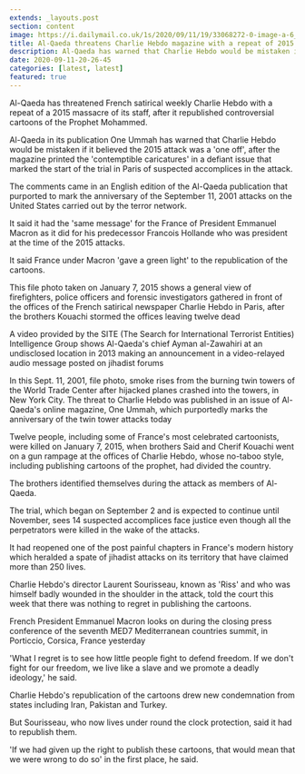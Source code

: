 ```yaml
---
extends: _layouts.post
section: content
image: https://i.dailymail.co.uk/1s/2020/09/11/19/33068272-0-image-a-6_1599849928631.jpg 
title: Al-Qaeda threatens Charlie Hebdo magazine with a repeat of 2015 attack 
description: Al-Qaeda has warned that Charlie Hebdo would be mistaken if it believed the 2015 attack was a one off, after the magazine printed the contemptible caricatures of the Prophet Mohammed. 
date: 2020-09-11-20-26-45 
categories: [latest, latest] 
featured: true 
--- 
```

Al-Qaeda has threatened French satirical weekly Charlie Hebdo with a repeat of a 2015 massacre of its staff, after it republished controversial cartoons of the Prophet Mohammed.

Al-Qaeda in its publication One Ummah has warned that Charlie Hebdo would be mistaken if it believed the 2015 attack was a 'one off', after the magazine printed the 'contemptible caricatures' in a defiant issue that marked the start of the trial in Paris of suspected accomplices in the attack.

The comments came in an English edition of the Al-Qaeda publication that purported to mark the anniversary of the September 11, 2001 attacks on the United States carried out by the terror network.

It said it had the 'same message' for the France of President Emmanuel Macron as it did for his predecessor Francois Hollande who was president at the time of the 2015 attacks.

It said France under Macron 'gave a green light' to the republication of the cartoons. 

This file photo taken on January 7, 2015 shows a general view of firefighters, police officers and forensic investigators gathered in front of the offices of the French satirical newspaper Charlie Hebdo in Paris, after the brothers Kouachi stormed the offices leaving twelve dead

A video provided by the SITE (The Search for International Terrorist Entities) Intelligence Group shows Al-Qaeda's chief Ayman al-Zawahiri at an undisclosed location in 2013 making an announcement in a video-relayed audio message posted on jihadist forums

In this Sept. 11, 2001, file photo, smoke rises from the burning twin towers of the World Trade Center after hijacked planes crashed into the towers, in New York City. The threat to Charlie Hebdo was published in an issue of Al-Qaeda's online magazine, One Ummah, which purportedly marks the anniversary of the twin tower attacks today 

Twelve people, including some of France's most celebrated cartoonists, were killed on January 7, 2015, when brothers Said and Cherif Kouachi went on a gun rampage at the offices of Charlie Hebdo, whose no-taboo style, including publishing cartoons of the prophet, had divided the country.

The brothers identified themselves during the attack as members of Al-Qaeda. 

The trial, which began on September 2 and is expected to continue until November, sees 14 suspected accomplices face justice even though all the perpetrators were killed in the wake of the attacks.

It had reopened one of the post painful chapters in France's modern history which heralded a spate of jihadist attacks on its territory that have claimed more than 250 lives.

Charlie Hebdo's director Laurent Sourisseau, known as 'Riss' and who was himself badly wounded in the shoulder in the attack, told the court this week that there was nothing to regret in publishing the cartoons. 

French President Emmanuel Macron looks on during the closing press conference of the seventh MED7 Mediterranean countries summit, in Porticcio, Corsica, France yesterday

'What I regret is to see how little people fight to defend freedom. If we don't fight for our freedom, we live like a slave and we promote a deadly ideology,' he said.

Charlie Hebdo's republication of the cartoons drew new condemnation from states including Iran, Pakistan and Turkey.

But Sourisseau, who now lives under round the clock protection, said it had to republish them.

'If we had given up the right to publish these cartoons, that would mean that we were wrong to do so' in the first place, he said.

